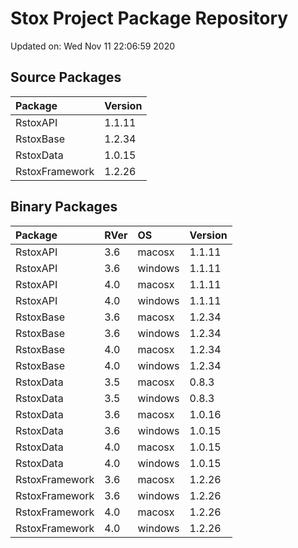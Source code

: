 # Stox Project Package Repository


Updated on: Wed Nov 11 22:06:59 2020
## Source Packages

|Package        |Version |
|:--------------|:-------|
|RstoxAPI       |1.1.11  |
|RstoxBase      |1.2.34  |
|RstoxData      |1.0.15  |
|RstoxFramework |1.2.26  |

## Binary Packages

|Package        |RVer |OS      |Version |
|:--------------|:----|:-------|:-------|
|RstoxAPI       |3.6  |macosx  |1.1.11  |
|RstoxAPI       |3.6  |windows |1.1.11  |
|RstoxAPI       |4.0  |macosx  |1.1.11  |
|RstoxAPI       |4.0  |windows |1.1.11  |
|RstoxBase      |3.6  |macosx  |1.2.34  |
|RstoxBase      |3.6  |windows |1.2.34  |
|RstoxBase      |4.0  |macosx  |1.2.34  |
|RstoxBase      |4.0  |windows |1.2.34  |
|RstoxData      |3.5  |macosx  |0.8.3   |
|RstoxData      |3.5  |windows |0.8.3   |
|RstoxData      |3.6  |macosx  |1.0.16  |
|RstoxData      |3.6  |windows |1.0.15  |
|RstoxData      |4.0  |macosx  |1.0.15  |
|RstoxData      |4.0  |windows |1.0.15  |
|RstoxFramework |3.6  |macosx  |1.2.26  |
|RstoxFramework |3.6  |windows |1.2.26  |
|RstoxFramework |4.0  |macosx  |1.2.26  |
|RstoxFramework |4.0  |windows |1.2.26  |
